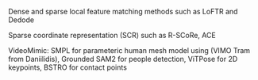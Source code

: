 Dense and sparse local feature matching methods such as LoFTR and Dedode

Sparse coordinate representation (SCR) such as R-SCoRe, ACE
 
VideoMimic: SMPL for parameteric human mesh model using (VIMO Tram from Daniilidis), Grounded SAM2 for people detection, ViTPose for 2D keypoints, BSTRO for contact points